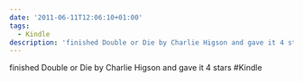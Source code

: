 ```yaml
---
date: '2011-06-11T12:06:10+01:00'
tags:
  - Kindle
description: 'finished Double or Die by Charlie Higson and gave it 4 stars  #Kindle'
---
```

finished Double or Die by Charlie Higson and gave it 4 stars  #Kindle
